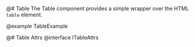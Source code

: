 @# Table
The Table component provides a simple wrapper over the HTML `table` element.

@example TableExample

@# Table Attrs
@interface ITableAttrs
